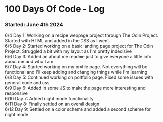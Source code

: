 # 100 Days Of Code - Log

### Started: June 4th 2024 

6/4 Day 1: Working on a recipe webpage project through The Odin Project. Started with HTML and added in the CSS as I went. <br>
6/5 Day 2: Started working on a basic landing page project for The Odin Project. Struggled a bit with my layout as I'm pretty indecisive <br>
6/6 Day 3: Added an about me readme just to give everyone a little info about me and who I am <br>
6/7 Day 4: Started working on my profile page. Not everything will be functional and I'll keep adding and changing things while I'm learning <br>
6/8 Day 5: Continued working on portfolio page. Fixed some issues with general code and css <br>
6/9 Day 6: Added in some JS to make the page more interesting and responsive <br>
6/10 Day 7: Added night mode functionality <br>
6/11 Day 8: Finally settled on an overall design <br>
6/12 Day 9: Settled on a color scheme and added a second scheme for night mode <br>

